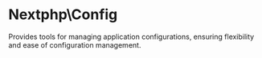 # Nextphp\Config
Provides tools for managing application configurations, ensuring flexibility and ease of configuration management.
